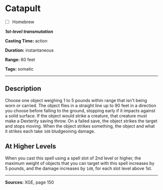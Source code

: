 # Catapult

- [ ] Homebrew

***1st-level transmutation***

**Casting Time:** action

**Duration:** instantaneous

**Range:** 60 feet

**Tags:** somatic

---

## Description
Choose one object weighing 1 to 5 pounds within range that isn't being worn or carried.
The object flies in a straight line up to 90 feet in a direction you choose before falling to the ground, stopping early if it impacts against a solid surface.
If the object would strike a creature, that creature must make a Dexterity saving throw.
On a failed save, the object strikes the target and stops moving.
When the object strikes something, the object and what it strikes each take `3d8` bludgeoning damage.

## At Higher Levels
When you cast this spell using a spell slot of 2nd level or higher, the maximum weight of objects that you can target with this spell increases by 5 pounds, and the damage increases by `1d8`, for each slot level above 1st.

---

**Sources:** XGE, page 150
